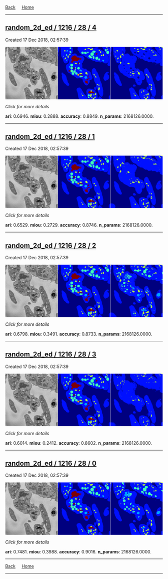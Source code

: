 
[Back](..)&nbsp;&nbsp;&nbsp;&nbsp;&nbsp;[Home](https://leapmanlab.github.io/snapshots)

---

<div class="summary"><a href="4"><h2>random_2d_ed / 1216 / 28 / 4</h2></a><p>Created 17 Dec 2018, 02:57:39
</p><a href="4"><img src="4/media/summary.png" align="center"></a><p>
<i>Click for more details</i>
</p></div>

**ari**: 0.6946. **miou**: 0.2888. **accuracy**: 0.8849. **n_params**: 2168126.0000. 

---

<div class="summary"><a href="1"><h2>random_2d_ed / 1216 / 28 / 1</h2></a><p>Created 17 Dec 2018, 02:57:39
</p><a href="1"><img src="1/media/summary.png" align="center"></a><p>
<i>Click for more details</i>
</p></div>

**ari**: 0.6529. **miou**: 0.2729. **accuracy**: 0.8746. **n_params**: 2168126.0000. 

---

<div class="summary"><a href="2"><h2>random_2d_ed / 1216 / 28 / 2</h2></a><p>Created 17 Dec 2018, 02:57:39
</p><a href="2"><img src="2/media/summary.png" align="center"></a><p>
<i>Click for more details</i>
</p></div>

**ari**: 0.6798. **miou**: 0.3491. **accuracy**: 0.8733. **n_params**: 2168126.0000. 

---

<div class="summary"><a href="3"><h2>random_2d_ed / 1216 / 28 / 3</h2></a><p>Created 17 Dec 2018, 02:57:39
</p><a href="3"><img src="3/media/summary.png" align="center"></a><p>
<i>Click for more details</i>
</p></div>

**ari**: 0.6014. **miou**: 0.2412. **accuracy**: 0.8602. **n_params**: 2168126.0000. 

---

<div class="summary"><a href="0"><h2>random_2d_ed / 1216 / 28 / 0</h2></a><p>Created 17 Dec 2018, 02:57:39
</p><a href="0"><img src="0/media/summary.png" align="center"></a><p>
<i>Click for more details</i>
</p></div>

**ari**: 0.7481. **miou**: 0.3988. **accuracy**: 0.9016. **n_params**: 2168126.0000. 

---

[Back](..)&nbsp;&nbsp;&nbsp;&nbsp;&nbsp;[Home](https://leapmanlab.github.io/snapshots)

---